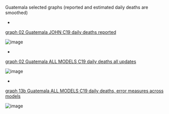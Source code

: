 Guatemala selected graphs (reported and estimated daily deaths are smoothed) 

*

[graph 02 Guatemala JOHN C19 daily deaths reported](https://github.com/pourmalek/CovidLongitudinal/blob/main/output/countries/Guatemala/graph%2002%20Guatemala%20JOHN%20C19%20daily%20deaths%20reported.pdf)

![image](https://github.com/pourmalek/CovidLongitudinal/assets/30849720/ac6ea1de-9c84-45b6-a2fb-4423a3748ff2)

*

[graph 02 Guatemala ALL MODELS C19 daily deaths all updates](https://github.com/pourmalek/CovidLongitudinal/blob/main/output/countries/Guatemala/graph%2002%20Guatemala%20ALL%20MODELS%20C19%20daily%20deaths%20all%20updates.pdf)

![image](https://github.com/pourmalek/CovidLongitudinal/assets/30849720/684cddb9-088a-411c-9c7a-c8fa0ea8d314)

*

[graph 13b Guatemala ALL MODELS C19 daily deaths, error measures across models](https://github.com/pourmalek/CovidLongitudinal/blob/main/output/countries/Guatemala/graph%2013b%20Guatemala%20ALL%20MODELS%20C19%20daily%20deaths%2C%20error%20measures%20across%20models.pdf)

![image](https://github.com/pourmalek/CovidLongitudinal/assets/30849720/9a37b1b2-ba6a-45c4-bfb2-b45ef4090ed5)
